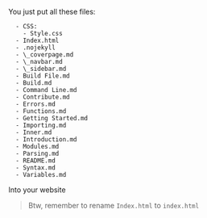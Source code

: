 You just put all these files:
```
  - CSS:
    - Style.css
  - Index.html
  - .nojekyll
  - \_coverpage.md
  - \_navbar.md
  - \_sidebar.md
  - Build File.md
  - Build.md
  - Command Line.md
  - Contribute.md
  - Errors.md
  - Functions.md
  - Getting Started.md
  - Importing.md
  - Inner.md
  - Introduction.md
  - Modules.md
  - Parsing.md
  - README.md
  - Syntax.md
  - Variables.md
```
Into your website
> Btw, remember to rename `Index.html` to `index.html`
